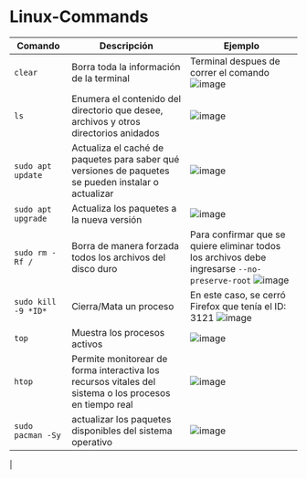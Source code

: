 # Linux-Commands
| Comando | Descripción | Ejemplo |
| --- | --- | --- |
| `clear`| Borra toda la información de la terminal| Terminal despues de correr el comando ![image](https://user-images.githubusercontent.com/61789641/215286861-8665693e-5f7a-422d-929e-679d0a73255c.png)|
| `ls` | Enumera el contenido del directorio que desee, archivos y otros directorios anidados | ![image](https://user-images.githubusercontent.com/61789641/215286898-1e0309ee-41d5-470c-96d8-cf889ffd8e4a.png) |
| `sudo apt update`| Actualiza el caché de paquetes para saber qué versiones de paquetes se pueden instalar o actualizar | ![image](https://user-images.githubusercontent.com/61789641/215286983-5ab21d13-02a0-472d-b317-e35557ef7600.png) |
| `sudo apt upgrade`| Actualiza los paquetes a la nueva versión | ![image](https://user-images.githubusercontent.com/61789641/215287038-3f092e22-8722-411b-bab5-d214501667cc.png) |
| `sudo rm -Rf /`| Borra de manera forzada todos los archivos del disco duro| Para confirmar que se quiere eliminar todos los archivos debe ingresarse `--no-preserve-root` ![image](https://user-images.githubusercontent.com/61789641/215287059-270c4cf9-df26-4409-86ec-d41ddd7114c7.png)|
| `sudo kill -9 *ID*`| Cierra/Mata un proceso| En este caso, se cerró Firefox que tenía el ID: 3121 ![image](https://user-images.githubusercontent.com/61789641/215287352-2d8b1f42-c8d5-4c40-b48d-856c8c78dc08.png) |
| `top`| Muestra los procesos activos | ![image](https://user-images.githubusercontent.com/61789641/215287551-54c025f0-b4ea-4819-b23a-725a4f2aa2a7.png) |
| `htop`| Permite monitorear de forma interactiva los recursos vitales del sistema o los procesos en tiempo real | ![image](https://user-images.githubusercontent.com/61789641/215287618-eed48409-48c1-4ff5-8d3b-b7572bc7a3ed.png) |
| `sudo pacman -Sy`|  actualizar los paquetes disponibles del sistema operativo | ![image](https://user-images.githubusercontent.com/61789641/228717560-7d2b4327-063e-4ef0-b6e5-cf001f2c2e08.png)
 |
